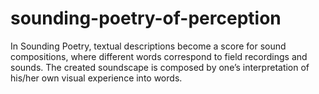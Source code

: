 sounding-poetry-of-perception
=============================

In Sounding Poetry, textual descriptions become a score for sound compositions, where different words correspond to field recordings and sounds. The created soundscape is composed by one’s interpretation of his/her own visual experience into words. 
